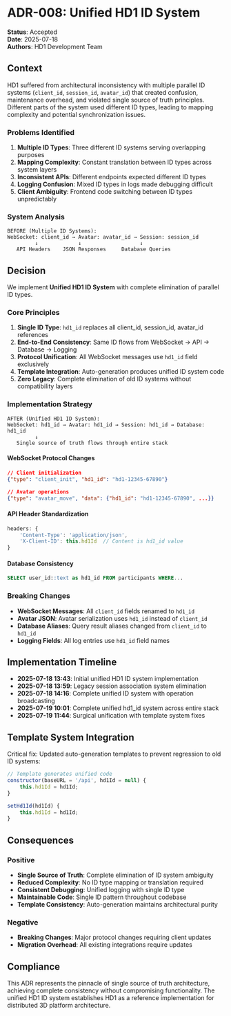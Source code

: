 # ADR-008: Unified HD1 ID System

**Status**: Accepted  
**Date**: 2025-07-18  
**Authors**: HD1 Development Team  

## Context

HD1 suffered from architectural inconsistency with multiple parallel ID systems (`client_id`, `session_id`, `avatar_id`) that created confusion, maintenance overhead, and violated single source of truth principles. Different parts of the system used different ID types, leading to mapping complexity and potential synchronization issues.

### Problems Identified

1. **Multiple ID Types**: Three different ID systems serving overlapping purposes
2. **Mapping Complexity**: Constant translation between ID types across system layers
3. **Inconsistent APIs**: Different endpoints expected different ID types
4. **Logging Confusion**: Mixed ID types in logs made debugging difficult
5. **Client Ambiguity**: Frontend code switching between ID types unpredictably

### System Analysis

```
BEFORE (Multiple ID Systems):
WebSocket: client_id → Avatar: avatar_id → Session: session_id
         ↓             ↓                   ↓
   API Headers    JSON Responses     Database Queries
```

## Decision

We implement **Unified HD1 ID System** with complete elimination of parallel ID types.

### Core Principles

1. **Single ID Type**: `hd1_id` replaces all client_id, session_id, avatar_id references
2. **End-to-End Consistency**: Same ID flows from WebSocket → API → Database → Logging
3. **Protocol Unification**: All WebSocket messages use `hd1_id` field exclusively
4. **Template Integration**: Auto-generation produces unified ID system code
5. **Zero Legacy**: Complete elimination of old ID systems without compatibility layers

### Implementation Strategy

```
AFTER (Unified HD1 ID System):
WebSocket: hd1_id → Avatar: hd1_id → Session: hd1_id → Database: hd1_id
         ↓
   Single source of truth flows through entire stack
```

#### WebSocket Protocol Changes
```json
// Client initialization
{"type": "client_init", "hd1_id": "hd1-12345-67890"}

// Avatar operations  
{"type": "avatar_move", "data": {"hd1_id": "hd1-12345-67890", ...}}
```

#### API Header Standardization
```javascript
headers: {
    'Content-Type': 'application/json',
    'X-Client-ID': this.hd1Id  // Content is hd1_id value
}
```

#### Database Consistency
```sql
SELECT user_id::text as hd1_id FROM participants WHERE...
```

### Breaking Changes

- **WebSocket Messages**: All `client_id` fields renamed to `hd1_id`
- **Avatar JSON**: Avatar serialization uses `hd1_id` instead of `client_id`
- **Database Aliases**: Query result aliases changed from `client_id` to `hd1_id`
- **Logging Fields**: All log entries use `hd1_id` field names

## Implementation Timeline

- **2025-07-18 13:43**: Initial unified HD1 ID system implementation
- **2025-07-18 13:59**: Legacy session association system elimination
- **2025-07-18 14:16**: Complete unified ID system with operation broadcasting
- **2025-07-19 10:01**: Complete unified hd1_id system across entire stack
- **2025-07-19 11:44**: Surgical unification with template system fixes

## Template System Integration

Critical fix: Updated auto-generation templates to prevent regression to old ID systems:

```javascript
// Template generates unified code
constructor(baseURL = '/api', hd1Id = null) {
    this.hd1Id = hd1Id;
}

setHd1Id(hd1Id) {
    this.hd1Id = hd1Id;  
}
```

## Consequences

### Positive

- **Single Source of Truth**: Complete elimination of ID system ambiguity
- **Reduced Complexity**: No ID type mapping or translation required
- **Consistent Debugging**: Unified logging with single ID type
- **Maintainable Code**: Single ID pattern throughout codebase
- **Template Consistency**: Auto-generation maintains architectural purity

### Negative

- **Breaking Changes**: Major protocol changes requiring client updates
- **Migration Overhead**: All existing integrations require updates

## Compliance

This ADR represents the pinnacle of single source of truth architecture, achieving complete consistency without compromising functionality. The unified HD1 ID system establishes HD1 as a reference implementation for distributed 3D platform architecture.